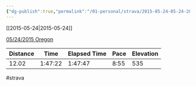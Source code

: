 ```yaml
---
{"dg-publish":true,"permalink":"/01-personal/strava/2015-05-24-05-24-2015-oregon/"}
---
```



[[2015-05-24\|2015-05-24]]

[05/24/2015 Oregon](https://www.strava.com/activities/323628624)

| Distance | Time    | Elapsed Time | Pace | Elevation |
| -------- | ------- | ------------ | ---- | --------- |
| 12.02    | 1:47:22 | 1:47:47      | 8:55 | 535       |




#strava
